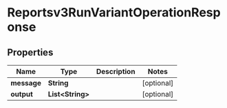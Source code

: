 

# Reportsv3RunVariantOperationResponse


## Properties

| Name | Type | Description | Notes |
|------------ | ------------- | ------------- | -------------|
|**message** | **String** |  |  [optional] |
|**output** | **List&lt;String&gt;** |  |  [optional] |



